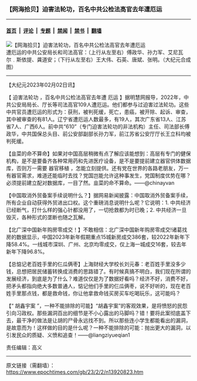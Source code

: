 ### 【网海拾贝】迫害法轮功，百名中共公检法高官去年遭厄运

---

#### [首页](../../../..?n13920823) &nbsp;|&nbsp; [评论](../../../../../epoch-comment?n13920823) &nbsp;|&nbsp; [专题](../../../../../epoch-special?n13920823) &nbsp;|&nbsp; [禁闻](../../../../../epoch-news?n13920823) &nbsp;|&nbsp; [禁书](../../../../../books?n13920823) &nbsp;|&nbsp; [翻墙](https://github.com/gfw-breaker/nogfw/blob/master/README.md?n13920823)


<div><img alt="【网海拾贝】迫害法轮功，百名中共公检法高官去年遭厄运" class="attachment-djy_600_400 size-djy_600_400 wp-post-image" src="https://i.epochtimes.com/assets/uploads/2023/01/id13918761-2023-01-30-13_Fotor-600x400.jpg"/>
<div class="caption">
 遭厄运的中共公安局长和司法高官：（上行从左至右）傅政华、孙力军、艾尼瓦尔﹒斯依提、龚道安；（下行从左至右）王大伟、石英、唐斌、张明。（大纪元合成图）
</div></div><hr/><div class="post_content" id="artbody" itemprop="articleBody">
 <!-- article content begin -->
 <p>
  【大纪元2023年02月02日讯】
 </p>
 <p>
  【
  <ok href="https://www.epochtimes.com/gb/tag/%E8%BF%AB%E5%AE%B3%E6%B3%95%E8%BD%AE%E5%8A%9F.html">
   迫害法轮功
  </ok>
  ，百名中共公检法高官去年遭
  <ok href="https://www.epochtimes.com/gb/tag/%E5%8E%84%E8%BF%90.html">
   厄运
  </ok>
  】据明慧网报导，2022年，中共公安局局长、厅长等司法高官109人遭厄运。他们都参与过迫害过法轮功。这些中共官员遭厄运的形式为：获刑，被判死缓，死亡，患癌，被开除、起诉、审查，其中被审查的有81人。辽宁省遭厄运人数最多，有19人，其次广东省13人、江苏省7人、广西6人。前中共“610”（专门迫害法轮功的非法机构）主任、司法部长傅政华，中共国保总头目、前公安部副部长孙力军，前江苏省公安厅厅长王立科均被判死缓。
 </p>
 <p>
  【韭菜的命不算命】如果对中国高层稍微有点了解应该能想到：高层有专门的健保机构，是不是要备齐各种常用药和先进医疗设备，是不是要提前建立器官供体数据库，否则万一需要
  <ok href="https://www.epochtimes.com/gb/tag/%E5%99%A8%E5%AE%98%E7%A7%BB%E6%A4%8D.html">
   器官移植
  </ok>
  ，怎能立刻提供。还有党在世界的各路老朋友，万一有器官需求，难道还能临时去找？党国岂能允许这种事发生，党国制度优势在哪？必须提前建立配对数据库，一目了然。韭菜的命不算命。——@chinayvan
 </p>
 <p>
  【中国取消外贸备案手续说明什么？】据网易新闻披露：中国取消外贸备案手续，所有企业自动获得外贸进出口权。这个重磅消息说明什么呢？它说明：1. 中共经济已经断气，打什么样的强心针都没用了，一切抢救都为时已晚；2. 中共经济一旦毁灭，各种形式的垄断也随之瓦解。
 </p>
 <p>
  【北广深中国新年购房零成交！】不敢相信：北广深中国新年购房零成交!诸葛找房的数据显示，中国2023年新年假期重点15城新房成交386套，较2022年新年下降58.4%。一线城市深圳、广州、北京均零成交，仅上海一城成交16套，较去年新年下降96.8%。
 </p>
 <p>
  【总惦记老百姓手里的仨瓜俩枣】上海财经大学校长刘元春：老百姓手里没多少钱，总想把居民储蓄转换成消费的思路错了。有时候真搞不明白，我们现在所谓的发展经济，到底是为了什么？难道仅仅是为了数据好看吗？经济不好，消费不好，把矛头都指向绝大多数普通人，惦记他们手里的仨瓜俩枣，说不好听的，现在老百姓手里那点钱，都是救命钱，你让他拿救命钱买房买车吃喝玩乐，这可能吗？
 </p>
 <p>
  【“
  <ok href="https://www.epochtimes.com/gb/tag/%E8%83%A1%E9%91%AB%E5%AE%87%E6%A1%88.html">
   胡鑫宇案
  </ok>
  ”，一种不能排除的可能】“胡鑫宇案”的客观效果，是将愤怒的民怨引向习政权。那些漏洞百出的细节是不小心露出的马脚吗？错！要将此案彻底盖下去，最干净的做法是让胡的尸骨永远找不到。所以那些连小学生都能看出的漏洞，是故意而为！这样做的目的是什么呢？一种不能排除的可能：抛出更大的漏洞，以引发民众的质疑、义愤和追查！——@liangziyueqian1
 </p>
 <p>
  责任编辑：高义
 </p>
 <!-- article content end -->
 <div id="below_article_ad">
 </div>
</div>


---

原文链接（需翻墙）：https://www.epochtimes.com/gb/23/2/2/n13920823.htm
